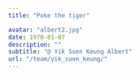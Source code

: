 ```yaml
---
title: "Poke the tiger"

avatar: "albert2.jpg"
date: 1970-01-07
description: ""
subtitle: "@ Yik Suen Keung Albert"
url: "/team/yik_suen_keung/"
---
```

